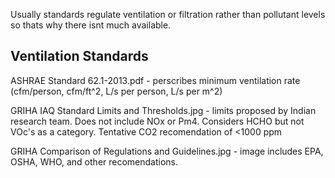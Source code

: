 Usually standards regulate ventilation or filtration rather than pollutant levels so thats why there isnt much available.

## Ventilation Standards
ASHRAE Standard 62.1-2013.pdf - perscribes minimum ventilation rate (cfm/person, cfm/ft^2, L/s per person, L/s per m^2)

GRIHA IAQ Standard Limits and Thresholds.jpg - limits proposed by Indian research team. Does not include NOx or Pm4. Considers HCHO but not VOc's as a category.
Tentative CO2 recomendation of <1000 ppm

GRIHA Comparison of Regulations and Guidelines.jpg - image includes EPA, OSHA, WHO, and other recomendations.

